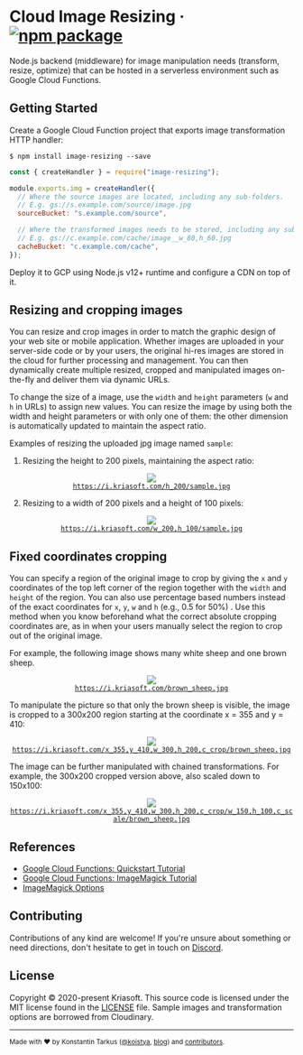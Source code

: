 # Cloud Image Resizing &middot; [![npm package][npm-badge]][npm]

[npm-badge]: https://img.shields.io/npm/v/image-resizing.svg?style=flat-square
[npm]: https://www.npmjs.org/package/image-resizing

Node.js backend (middleware) for image manipulation needs (transform, resize,
optimize) that can be hosted in a serverless environment such as Google Cloud
Functions.

## Getting Started

Create a Google Cloud Function project that exports image transformation HTTP handler:

```
$ npm install image-resizing --save
```

```js
const { createHandler } = require("image-resizing");

module.exports.img = createHandler({
  // Where the source images are located, including any sub-folders.
  // E.g. gs://s.example.com/source/image.jpg
  sourceBucket: "s.example.com/source",

  // Where the transformed images needs to be stored, including any sub-folders.
  // E.g. gs://c.example.com/cache/image__w_80,h_60.jpg
  cacheBucket: "c.example.com/cache",
});
```

Deploy it to GCP using Node.js v12+ runtime and configure a CDN on top of it.

## Resizing and cropping images

You can resize and crop images in order to match the graphic design of your web
site or mobile application. Whether images are uploaded in your server-side code
or by your users, the original hi-res images are stored in the cloud for further
processing and management. You can then dynamically create multiple resized,
cropped and manipulated images on-the-fly and deliver them via dynamic URLs.

To change the size of a image, use the `width` and `height` parameters (`w` and
`h` in URLs) to assign new values. You can resize the image by using both the
width and height parameters or with only one of them: the other dimension is
automatically updated to maintain the aspect ratio.

Examples of resizing the uploaded jpg image named `sample`:

1. Resizing the height to 200 pixels, maintaining the aspect ratio:

<p align="center">
  <img src="https://i.kriasoft.com/h_200/sample.jpg" /><br>
  <code><a href="https://i.kriasoft.com/h_200/sample.jpg">https://i.kriasoft.com/h_200/sample.jpg</a></code>
</p>

2. Resizing to a width of 200 pixels and a height of 100 pixels:

<p align="center">
  <img src="https://i.kriasoft.com/w_200,h_100/sample.jpg" /><br>
  <code><a href="https://i.kriasoft.com/w_200,h_100/sample.jpg">https://i.kriasoft.com/w_200,h_100/sample.jpg</a></code>
</p>

## Fixed coordinates cropping

You can specify a region of the original image to crop by giving the `x` and `y`
coordinates of the top left corner of the region together with the `width` and
`height` of the region. You can also use percentage based numbers instead of the
exact coordinates for `x`, `y`, `w` and `h` (e.g., 0.5 for 50%) . Use this
method when you know beforehand what the correct absolute cropping coordinates
are, as in when your users manually select the region to crop out of the
original image.

For example, the following image shows many white sheep and one brown sheep.

<p align="center">
  <img src="https://i.kriasoft.com/brown_sheep.jpg" /><br>
  <code><a href="https://i.kriasoft.com/brown_sheep.jpg">https://i.kriasoft.com/brown_sheep.jpg</a></code>
</p>

To manipulate the picture so that only the brown sheep is visible, the image is cropped to a 300x200 region starting at the coordinate x = 355 and y = 410:

<p align="center">
  <img src="https://i.kriasoft.com/x_355,y_410,w_300,h_200,c_crop/brown_sheep.jpg" /><br>
  <code><a href="https://i.kriasoft.com/x_355,y_410,w_300,h_200,c_crop/brown_sheep.jpg">https://i.kriasoft.com/x_355,y_410,w_300,h_200,c_crop/brown_sheep.jpg</a></code>
</p>

The image can be further manipulated with chained transformations. For example, the 300x200 cropped version above, also scaled down to 150x100:

<p align="center">
  <img src="https://i.kriasoft.com/x_355,y_410,w_300,h_200,c_crop/w_150,h_100,c_scale/brown_sheep.jpg" /><br>
  <code><a href="https://i.kriasoft.com/x_355,y_410,w_300,h_200,c_crop/w_150,h_100,c_scale/brown_sheep.jpg">https://i.kriasoft.com/x_355,y_410,w_300,h_200,c_crop/w_150,h_100,c_scale/brown_sheep.jpg</a></code>
</p>

## References

- [Google Cloud Functions: Quickstart Tutorial](https://cloud.google.com/functions/docs/quickstart)
- [Google Cloud Functions: ImageMagick Tutorial](https://cloud.google.com/functions/docs/tutorials/imagemagick)
- [ImageMagick Options](https://imagemagick.org/script/command-line-processing.php#option)

## Contributing

Contributions of any kind are welcome! If you're unsure about something or need
directions, don't hesitate to get in touch on [Discord](https://discord.com/invite/bSsv7XM).

## License

Copyright © 2020-present Kriasoft. This source code is licensed under the MIT
license found in the [LICENSE](https://github.com/kriasoft/image-resizing/blob/main/LICENSE)
file. Sample images and transformation options are borrowed from Cloudinary.

---

<sup>Made with ♥ by Konstantin Tarkus ([@koistya](https://twitter.com/koistya), [blog](https://medium.com/@koistya))
and [contributors](https://github.com/kriasoft/image-resizing/graphs/contributors).</sup>
